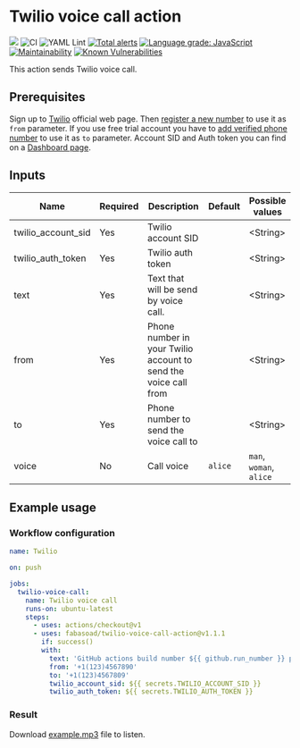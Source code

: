 # Twilio voice call action
![](https://img.shields.io/github/v/release/fabasoad/twilio-voice-call-action?include_prereleases) ![CI](https://github.com/fabasoad/twilio-voice-call-action/workflows/CI/badge.svg) ![YAML Lint](https://github.com/fabasoad/twilio-voice-call-action/workflows/YAML%20Lint/badge.svg) [![Total alerts](https://img.shields.io/lgtm/alerts/g/fabasoad/twilio-voice-call-action.svg?logo=lgtm&logoWidth=18)](https://lgtm.com/projects/g/fabasoad/twilio-voice-call-action/alerts/) [![Language grade: JavaScript](https://img.shields.io/lgtm/grade/javascript/g/fabasoad/twilio-voice-call-action.svg?logo=lgtm&logoWidth=18)](https://lgtm.com/projects/g/fabasoad/twilio-voice-call-action/context:javascript) [![Maintainability](https://api.codeclimate.com/v1/badges/99ae71f3775872bc4338/maintainability)](https://codeclimate.com/github/fabasoad/twilio-voice-call-action/maintainability) [![Known Vulnerabilities](https://snyk.io/test/github/fabasoad/twilio-voice-call-action/badge.svg?targetFile=package.json)](https://snyk.io/test/github/fabasoad/twilio-voice-call-action?targetFile=package.json)

This action sends Twilio voice call.

## Prerequisites
Sign up to [Twilio](https://twilio.com) official web page. Then [register a new number](https://www.twilio.com/console/voice/numbers) to use it as `from` parameter. If you use free trial account you have to [add verified phone number](https://support.twilio.com/hc/en-us/articles/223180048-Adding-a-Verified-Phone-Number-or-Caller-ID-with-Twilio) to use it as `to` parameter. Account SID and Auth token you can find on a [Dashboard page](https://www.twilio.com/console).

## Inputs
| Name               | Required | Description                                                     | Default | Possible values         |
|--------------------|----------|-----------------------------------------------------------------|---------|-------------------------|
| twilio_account_sid | Yes      | Twilio account SID                                              |         | &lt;String&gt;          |
| twilio_auth_token  | Yes      | Twilio auth token                                               |         | &lt;String&gt;          |
| text               | Yes      | Text that will be send by voice call.                           |         | &lt;String&gt;          |
| from               | Yes      | Phone number in your Twilio account to send the voice call from |         | &lt;String&gt;          |
| to                 | Yes      | Phone number to send the voice call to                          |         | &lt;String&gt;          |
| voice              | No       | Call voice                                                      | `alice` | `man`, `woman`, `alice` |

## Example usage

### Workflow configuration

```yaml
name: Twilio

on: push

jobs:
  twilio-voice-call:
    name: Twilio voice call
    runs-on: ubuntu-latest
    steps:
      - uses: actions/checkout@v1
      - uses: fabasoad/twilio-voice-call-action@v1.1.1
        if: success()
        with:
          text: 'GitHub actions build number ${{ github.run_number }} passed successfully.'
          from: '+1(123)4567890'
          to: '+1(123)4567809'
          twilio_account_sid: ${{ secrets.TWILIO_ACCOUNT_SID }}
          twilio_auth_token: ${{ secrets.TWILIO_AUTH_TOKEN }}
```

### Result
Download [example.mp3](https://raw.githubusercontent.com/fabasoad/twilio-voice-call-action/master/example.mp3) file to listen.